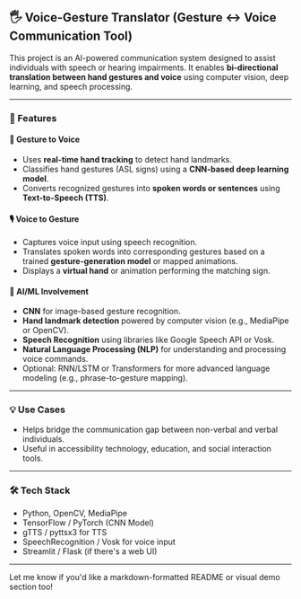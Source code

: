 
## 🖐️ Voice-Gesture Translator (Gesture ↔ Voice Communication Tool)

This project is an AI-powered communication system designed to assist individuals with speech or hearing impairments. It enables **bi-directional translation between hand gestures and voice** using computer vision, deep learning, and speech processing.

---

### 🚀 Features

#### 🔁 **Gesture to Voice**

* Uses **real-time hand tracking** to detect hand landmarks.
* Classifies hand gestures (ASL signs) using a **CNN-based deep learning model**.
* Converts recognized gestures into **spoken words or sentences** using **Text-to-Speech (TTS)**.

#### 🎙️ **Voice to Gesture**

* Captures voice input using speech recognition.
* Translates spoken words into corresponding gestures based on a trained **gesture-generation model** or mapped animations.
* Displays a **virtual hand** or animation performing the matching sign.

#### 🧠 **AI/ML Involvement**

* **CNN** for image-based gesture recognition.
* **Hand landmark detection** powered by computer vision (e.g., MediaPipe or OpenCV).
* **Speech Recognition** using libraries like Google Speech API or Vosk.
* **Natural Language Processing (NLP)** for understanding and processing voice commands.
* Optional: RNN/LSTM or Transformers for more advanced language modeling (e.g., phrase-to-gesture mapping).

---

### 💡 Use Cases

* Helps bridge the communication gap between non-verbal and verbal individuals.
* Useful in accessibility technology, education, and social interaction tools.

---

### 🛠️ Tech Stack

* Python, OpenCV, MediaPipe
* TensorFlow / PyTorch (CNN Model)
* gTTS / pyttsx3 for TTS
* SpeechRecognition / Vosk for voice input
* Streamlit / Flask (if there's a web UI)

---

Let me know if you'd like a markdown-formatted README or visual demo section too!
